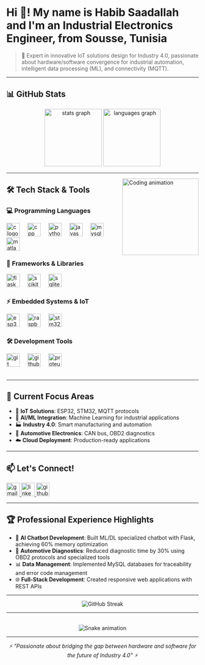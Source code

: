 # Hi 👋! My name is Habib Saadallah and I'm an Industrial Electronics Engineer, from Sousse, Tunisia

> 🚀 Expert in innovative IoT solutions design for Industry 4.0, passionate about hardware/software convergence for industrial automation, intelligent data processing (ML), and connectivity (MQTT).

---

## 📊 GitHub Stats

<div align="center">
  <img src="https://github-readme-stats.vercel.app/api?username=Hbib316&hide_title=false&hide_rank=false&show_icons=true&include_all_commits=true&count_private=true&disable_animations=false&theme=tokyonight&locale=en&hide_border=false" height="150" alt="stats graph"  />
  <img src="https://github-readme-stats.vercel.app/api/top-langs?username=Hbib316&locale=en&hide_title=false&layout=compact&card_width=320&langs_count=8&theme=tokyonight&hide_border=false" height="150" alt="languages graph"  />
</div>

---

<img align="right" height="200" src="https://media.giphy.com/media/qgQUggAC3Pfv687qPC/giphy.gif" alt="Coding animation" />

## 🛠️ Tech Stack & Tools

### 💻 Programming Languages
<div align="left">
  <img src="https://cdn.jsdelivr.net/gh/devicons/devicon/icons/c/c-original.svg" height="35" alt="c logo" />
  <img width="12" />
  <img src="https://cdn.jsdelivr.net/gh/devicons/devicon/icons/cplusplus/cplusplus-original.svg" height="35" alt="cpp logo" />
  <img width="12" />
  <img src="https://cdn.jsdelivr.net/gh/devicons/devicon/icons/python/python-original.svg" height="35" alt="python logo" />
  <img width="12" />
  <img src="https://cdn.jsdelivr.net/gh/devicons/devicon/icons/javascript/javascript-original.svg" height="35" alt="javascript logo" />
  <img width="12" />
  <img src="https://cdn.jsdelivr.net/gh/devicons/devicon/icons/mysql/mysql-original.svg" height="35" alt="mysql logo" />
  <img width="12" />
  <img src="https://cdn.jsdelivr.net/gh/devicons/devicon/icons/matlab/matlab-original.svg" height="35" alt="matlab logo" />
</div>

### 🔧 Frameworks & Libraries
<div align="left">
  <img src="https://cdn.jsdelivr.net/gh/devicons/devicon/icons/flask/flask-original.svg" height="35" alt="flask logo" />
  <img width="12" />
  <img src="https://upload.wikimedia.org/wikipedia/commons/0/05/Scikit_learn_logo_small.svg" height="35" alt="scikit-learn logo" />
  <img width="12" />
  <img src="https://cdn.jsdelivr.net/gh/devicons/devicon/icons/sqlite/sqlite-original.svg" height="35" alt="sqlite logo" />
</div>

### ⚡ Embedded Systems & IoT
<div align="left">
  <img src="https://docs.espressif.com/projects/esp-idf/en/latest/esp32/_images/esp32-devkitC-v4-front.png" height="35" alt="esp32 logo" />
  <img width="12" />
  <img src="https://upload.wikimedia.org/wikipedia/commons/thumb/f/f4/Raspberry_Pi_4_Model_B_-_Side.jpg/1200px-Raspberry_Pi_4_Model_B_-_Side.jpg" height="35" alt="raspberry pi logo" />
  <img width="12" />
  <img src="https://www.st.com/etc/clientlibs/st-site/media/app/images/st-logo-header.svg" height="35" alt="stm32 logo" />
</div>

### 🛠️ Development Tools
<div align="left">
  <img src="https://cdn.jsdelivr.net/gh/devicons/devicon/icons/git/git-original.svg" height="35" alt="git logo" />
  <img width="12" />
  <img src="https://cdn.jsdelivr.net/gh/devicons/devicon/icons/github/github-original.svg" height="35" alt="github logo" />
  <img width="12" />
  <img src="https://www.labcenter.com/images/logos/proteus-logo.png" height="35" alt="proteus logo" />
</div>

<br clear="both">

---

## 🎯 Current Focus Areas

- 🔌 **IoT Solutions**: ESP32, STM32, MQTT protocols
- 🤖 **AI/ML Integration**: Machine Learning for industrial applications
- 🏭 **Industry 4.0**: Smart manufacturing and automation
- 🚗 **Automotive Electronics**: CAN bus, OBD2 diagnostics
- ☁️ **Cloud Deployment**: Production-ready applications

---

## 📫 Let's Connect!

<div align="left">
  <a href="mailto:habibsaadallah2@gmail.com">
    <img src="https://img.shields.io/static/v1?message=Gmail&logo=gmail&label=&color=D14836&logoColor=white&labelColor=&style=for-the-badge" height="35" alt="gmail logo" />
  </a>
  <a href="https://linkedin.com/in/habib-saadallah" target="_blank">
    <img src="https://img.shields.io/static/v1?message=LinkedIn&logo=linkedin&label=&color=0077B5&logoColor=white&labelColor=&style=for-the-badge" height="35" alt="linkedin logo" />
  </a>
  <a href="https://github.com/Hbib316" target="_blank">
    <img src="https://img.shields.io/static/v1?message=GitHub&logo=github&label=&color=181717&logoColor=white&labelColor=&style=for-the-badge" height="35" alt="github logo" />
  </a>
</div>

---

## 🏆 Professional Experience Highlights

- 🤖 **AI Chatbot Development**: Built ML/DL specialized chatbot with Flask, achieving 60% memory optimization
- 🔧 **Automotive Diagnostics**: Reduced diagnostic time by 30% using OBD2 protocols and specialized tools
- 📊 **Data Management**: Implemented MySQL databases for traceability and error code management
- 🌐 **Full-Stack Development**: Created responsive web applications with REST APIs

---

<div align="center">
  <img src="https://github-readme-streak-stats.herokuapp.com/?user=Hbib316&theme=tokyonight" alt="GitHub Streak" />
</div>

---

<br clear="both">

<div align="center">
  <img src="https://raw.githubusercontent.com/Hbib316/Hbib316/output/snake.svg" alt="Snake animation" />
</div>

---

<div align="center">
  <i>⚡ "Passionate about bridging the gap between hardware and software for the future of Industry 4.0" ⚡</i>
</div>
